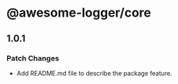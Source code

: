 # @awesome-logger/core

## 1.0.1

### Patch Changes

- Add README.md file to describe the package feature.
